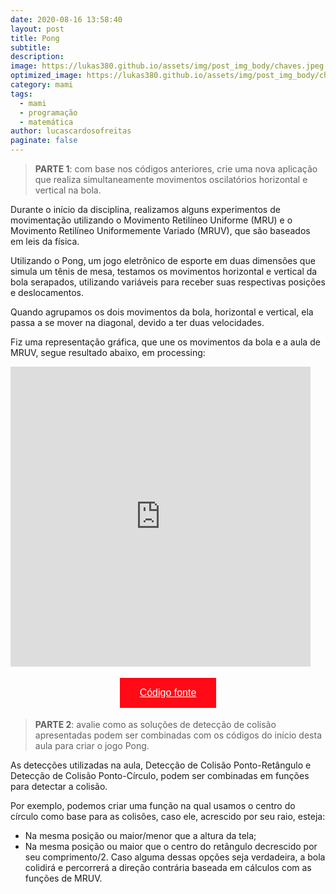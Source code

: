 ```yaml
---
date: 2020-08-16 13:58:40
layout: post
title: Pong
subtitle: 
description: 
image: https://lukas380.github.io/assets/img/post_img_body/chaves.jpeg
optimized_image: https://lukas380.github.io/assets/img/post_img_body/chaves.jpeg
category: mami
tags:
  - mami
  - programação
  - matemática
author: lucascardosofreitas
paginate: false
---
```


>  <strong>PARTE 1</strong>: com base nos códigos anteriores, crie uma nova aplicação que realiza simultaneamente movimentos oscilatórios horizontal e vertical na bola.

Durante o início da disciplina, realizamos alguns experimentos de movimentação utilizando o Movimento Retilíneo Uniforme (MRU) e o Movimento Retilíneo Uniformemente Variado (MRUV), que são baseados em leis da física.

Utilizando o Pong, um jogo eletrônico de esporte em duas dimensões que simula um tênis de mesa, testamos os movimentos horizontal e vertical da bola serapados, utilizando variáveis para receber suas respectivas posições e deslocamentos.

Quando agrupamos os dois movimentos da bola, horizontal e vertical, ela passa a se mover na diagonal, devido a ter duas velocidades. 

Fiz uma representação gráfica, que une os movimentos da bola e a aula de MRUV, segue resultado abaixo, em processing:

<iframe src="https://giphy.com/embed/MXM1FTji5HDIYgzXTt" width="480" height="480" frameBorder="0" class="giphy-embed" allowFullScreen></iframe><p><a href="https://giphy.com/gifs/pong-mami-smd-MXM1FTji5HDIYgzXTt"></a></p>

<center>
  <button style="background-color: #ff0a16; border: none; padding: 15px 32px; text-align: center; text-decoration: none; display: inline-block; font-size: 16px; margin: 4px 2px; cursor: pointer;"> 
  <a href="https://drive.google.com/drive/folders/1_uZ6NzYZWWmHUbOtAUwEuUQtYS99Q9cv?usp=sharing" style="color: white;">Código fonte</a>
  </button>
</center>

>  <strong>PARTE 2</strong>: avalie como as soluções de detecção de colisão apresentadas podem ser combinadas com os códigos do início desta aula para criar o jogo Pong.

As detecções utilizadas na aula, Detecção de Colisão Ponto-Retângulo e Detecção de Colisão Ponto-Círculo, podem ser combinadas em funções para detectar a colisão.

Por exemplo, podemos criar uma função na qual usamos o centro do círculo como base para as colisões, caso ele, acrescido por seu raio, esteja:
* Na mesma posição ou maior/menor que a altura da tela;
* Na mesma posição ou maior que o centro do retângulo decrescido por seu comprimento/2.
Caso alguma dessas opções seja verdadeira, a bola colidirá e percorrerá a direção contrária baseada em cálculos com as funções de MRUV.